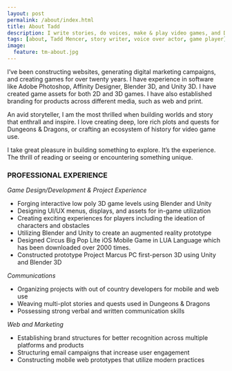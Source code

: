 ```yaml
---
layout: post
permalink: /about/index.html
title: About Tadd
description: I write stories, do voices, make & play video games, and Dungeons & Dragons. I run Cubelab Media. A father, husband, and generally friendly guy.
tags: [about, Tadd Mencer, story writer, voice over actor, game player]
image:
  feature: tm-about.jpg
---
```


I’ve been constructing websites, generating digital marketing campaigns, and creating games for over twenty years. I have experience in software like Adobe Photoshop, Affinity Designer, Blender 3D, and Unity 3D. I have created game assets for both 2D and 3D games. I have also established branding for products across different media, such as web and print.

An avid storyteller, I am the most thrilled when building worlds and story that enthrall and inspire. I love creating deep, lore rich plots and quests for Dungeons & Dragons, or crafting an ecosystem of history for video game use.

I take great pleasure in building something to explore. It’s the experience. The thrill of reading or seeing or encountering something unique.

### PROFESSIONAL EXPERIENCE

_Game Design/Development & Project Experience_

* Forging interactive low poly 3D game levels using Blender and Unity
* Designing UI/UX menus, displays, and assets for in-game utilization
* Creating exciting experiences for players including the ideation of characters and obstacles
* Utilizing Blender and Unity to create an augmented reality prototype
* Designed Circus Big Pop Lite iOS Mobile Game in LUA Language which has been downloaded over 2000 times.
* Constructed prototype Project Marcus PC first-person 3D using Unity and Blender 3D

_Communications_

* Organizing projects with out of country developers for mobile and web use
* Weaving multi-plot stories and quests used in Dungeons & Dragons
* Possessing strong verbal and written communication skills

_Web and Marketing_

* Establishing brand structures for better recognition across multiple platforms and products
* Structuring email campaigns that increase user engagement
* Constructing mobile web prototypes that utilize modern practices